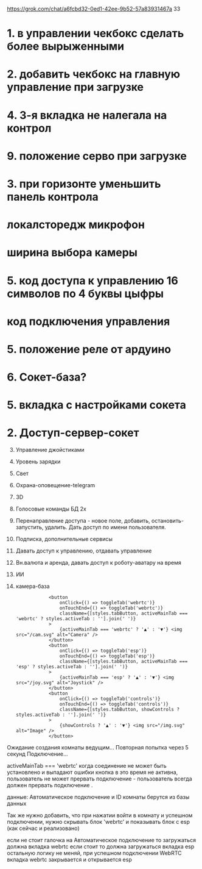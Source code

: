 https://grok.com/chat/a6fcbd32-0ed1-42ee-9b52-57a83931467a   33

# 1. в управлении чекбокс сделать более вырыженными
# 2. добавить чекбокс на главную управление при загрузке
# 4. 3-я вкладка не налегала на контрол
# 9. положение серво при загрузке
# 3. при горизонте уменьшить панель контрола
# локалсторедж микрофон
# ширина выбора камеры
# 5. код доступа к управлению 16 символов по 4 буквы цыфры
# код подключения управления
# 5. положение реле от ардуино
# 6.  Сокет-база?
# 5.  вкладка с настройками сокета
# 2.  Доступ-сервер-сокет

3.  Управление джойстиками
4.  Уровень зарядки
7.  Свет
8.  Охрана-оповещение-telegram
9.  3D
12. Голосовые команды БД 2x

2.  Перенаправление доступа - новое поле, добавить, остановить-запустить, удалить. Дать доступ по имени пользователя.
1.  Подписка, дополнительные сервисы
2.  Давать доступ к управлению, отдавать управление
11. Вн.валюта и аренда, давать доступ к роботу-аватару на время
12. ИИ
6.  камера-база


                    <button
                        onClick={() => toggleTab('webrtc')}
                        onTouchEnd={() => toggleTab('webrtc')} 
                        className={[styles.tabButton, activeMainTab === 'webrtc' ? styles.activeTab : ''].join(' ')}
                    >
                        {activeMainTab === 'webrtc' ? '▲' : '▼'} <img src="/cam.svg" alt="Camera" />
                    </button>
                    <button
                        onClick={() => toggleTab('esp')}
                        onTouchEnd={() => toggleTab('esp')}
                        className={[styles.tabButton, activeMainTab === 'esp' ? styles.activeTab : ''].join(' ')}
                    >
                        {activeMainTab === 'esp' ? '▲' : '▼'} <img src="/joy.svg" alt="Joystick" />
                    </button>
                    <button
                        onClick={() => toggleTab('controls')}
                        onTouchEnd={() => toggleTab('controls')}
                        className={[styles.tabButton, showControls ? styles.activeTab : ''].join(' ')}
                    >
                        {showControls ? '▲' : '▼'} <img src="/img.svg" alt="Image" />
                    </button>

Ожидание создания комнаты ведущим... Повторная попытка через 5 секунд
Подключение...

activeMainTab === 'webrtc' когда соединение не может быть установлено и выпадают ошибки кнопка в это время не активна, 
пользователь не может прервать подключение - пользователь всегда должен прервать подключение .

данные:  Автоматическое подключение и ID комнаты берутся из базы данных


Так же нужно добавить, что при нажатии войти в комнату и успешном подключении, нужно скрывать блок 'webrtc' и показывать блок с esp (как сейчас и реализовано)


если не стоит галочка на Автоматическое подключение то загружаться должна вкладка webrtc  если стоит то должна загружаться вкладка esp  остальную логику не меняй, при успешном подключении WebRTC вкладка webrtc закрывается и открывается esp